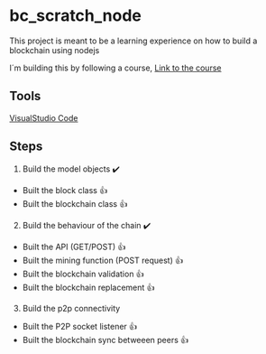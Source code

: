 # bc_scratch_node

This project is meant to be a learning experience on how to build a blockchain using nodejs 

I´m building this by following a course, [Link to the course](https://www.udemy.com/build-blockchain/learn/lecture/9314324?start=15#overview)

## Tools
[VisualStudio Code](https://code.visualstudio.com/)

## Steps

1. Build the model objects :heavy_check_mark:
  
  - Built the block class :+1:
  - Built the blockchain class :+1:
2. Build the behaviour of the chain :heavy_check_mark:
  
  - Built the API (GET/POST) :+1:
  - Built the mining function (POST request) :+1:
  - Built the blockchain validation :+1:
  - Built the blockchain replacement :+1:
3. Build the p2p connectivity 
  
  - Built the P2P socket listener :+1:
  - Built the blockchain sync betweeen peers :+1:
  

